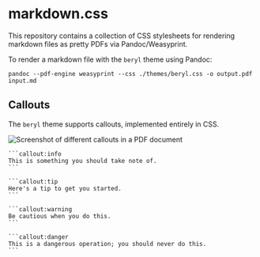 # markdown.css

This repository contains a collection of CSS stylesheets for rendering markdown
files as pretty PDFs via Pandoc/Weasyprint.

To render a markdown file with the `beryl` theme using Pandoc:

```shell
pandoc --pdf-engine weasyprint --css ./themes/beryl.css -o output.pdf input.md
```

## Callouts

The `beryl` theme supports callouts, implemented entirely in CSS.

![Screenshot of different callouts in a PDF document](./examples/callouts.png)

````
```callout:info
This is something you should take note of.
```

```callout:tip
Here's a tip to get you started.
```

```callout:warning
Be cautious when you do this.
```

```callout:danger
This is a dangerous operation; you should never do this.
```
````

